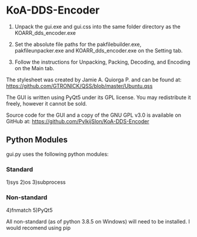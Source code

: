 # KoA-DDS-Encoder

1) Unpack the gui.exe and gui.css into the same folder directory as the KOARR_dds_encoder.exe

2) Set the absolute file paths for the pakfilebuilder.exe, pakfileunpacker.exe and KOARR_dds_encoder.exe on the Setting tab.

3) Follow the instructions for Unpacking, Packing, Decoding, and Encoding on the Main tab.

The stylesheet was created by Jamie A. Quiorga P. and can be found at: https://github.com/GTRONICK/QSS/blob/master/Ubuntu.qss

The GUI is written using PyQt5 under its GPL license. You may redistribute it freely, however it cannot be sold.

Source code for the GUI and a copy of the GNU GPL v3.0 is available on GitHub at: https://github.com/PylkijSlon/KoA-DDS-Encoder

## Python Modules

gui.py uses the following python modules:

### Standard
1)sys
2)os
3)subprocess
### Non-standard
4)fnmatch
5)PyQt5

All non-standard (as of python 3.8.5 on Windows) will need to be installed. I would recomend using pip 

